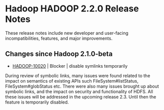 # Hadoop HADOOP 2.2.0 Release Notes

These release notes include new developer and user-facing incompatibilities, features, and major improvements.

## Changes since Hadoop 2.1.0-beta

* [HADOOP-10020](https://issues.apache.org/jira/browse/HADOOP-10020) | Blocker | disable symlinks temporarily

During review of symbolic links, many issues were found related to the impact on semantics of existing APIs such FileSystem#listStatus, FileSystem#globStatus etc. There were also many issues brought up about symbolic links, and the impact on security and functionality of HDFS. All these issues will be addressed in the upcoming release 2.3. Until then the feature is temporarily disabled.



